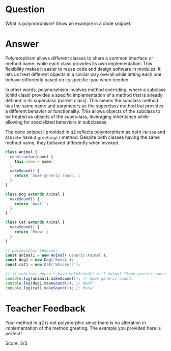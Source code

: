 # Question
What is polymorphism? Show an example in a code snippet.

# Answer
Polymorphism allows different classes to share a common interface or method name, while each class provides its own implementation. This flexibility makes it easier to reuse code and design software in modules. It lets us treat different objects in a similar way overall while letting each one behave differently based on its specific type when needed. 

In other words, polymorphism involves method overriding, where a subclass (child class) provides a specific implementation of a method that is already defined in its superclass (parent class). This means the subclass method has the same name and parameters as the superclass method but provides a different behavior or functionality. This allows objects of the subclass to be treated as objects of the superclass, leveraging inheritance while allowing for specialized behaviors in subclasses.

The code snippet I provided in q2 reflects polymorphism as both `Person` and `Athlete` have a `greeting()` method. Despite both classes having the same method name, they behaved differently when invoked. 

```js
class Animal {
  constructor(name) {
    this.name = name;
  }
  makeSound() {
    return 'Some generic sound.';
  }
}

class Dog extends Animal {
  makeSound() {
    return 'Woof!';
  }
}

class Cat extends Animal {
  makeSound() {
    return 'Meow!';
  }
}

// polymorphic behavior
const animal1 = new Animal('Generic Animal');
const dog1 = new Dog('Buddy');
const cat1 = new Cat('Whiskers');

// if subclass doesn't have makeSound() will output "Some generic sound."
console.log(animal1.makeSound()); // Some generic sound.
console.log(dog1.makeSound()); // Woof! 
console.log(cat1.makeSound()); // Meow!

```

# Teacher Feedback

Your method in q2 is not polymorphic since there is no alteration in implementation of the method greeting. The example you provided here is perfect!

Score: 3/3